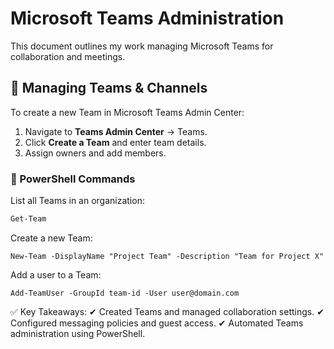 # **Microsoft Teams Administration**  

This document outlines my work managing Microsoft Teams for collaboration and meetings.  

## **👥 Managing Teams & Channels**  
To create a new Team in Microsoft Teams Admin Center:  
1. Navigate to **Teams Admin Center** → Teams.  
2. Click **Create a Team** and enter team details.  
3. Assign owners and add members.  

### **📌 PowerShell Commands**  
List all Teams in an organization:  
```powershell
Get-Team
```
Create a new Team:
```
New-Team -DisplayName "Project Team" -Description "Team for Project X"
```

Add a user to a Team:
```
Add-TeamUser -GroupId team-id -User user@domain.com
```


✅ Key Takeaways:
✔ Created Teams and managed collaboration settings.
✔ Configured messaging policies and guest access.
✔ Automated Teams administration using PowerShell.
